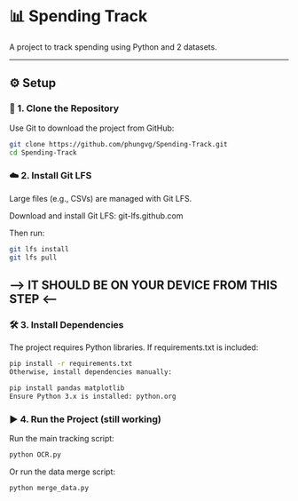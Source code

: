 # 📊 Spending Track

A project to track spending using Python and 2 datasets.

---

## ⚙️ Setup

### 🔁 1. Clone the Repository

Use Git to download the project from GitHub:

```bash
git clone https://github.com/phungvg/Spending-Track.git
cd Spending-Track
```
### ☁️ 2. Install Git LFS
Large files (e.g., CSVs) are managed with Git LFS.

Download and install Git LFS: git-lfs.github.com

Then run:

```bash
git lfs install
git lfs pull
```
## --> IT SHOULD BE ON YOUR DEVICE FROM THIS STEP <--


### 🛠️ 3. Install Dependencies
The project requires Python libraries. If requirements.txt is included:

```bash
pip install -r requirements.txt
Otherwise, install dependencies manually:
```
```bash
pip install pandas matplotlib
Ensure Python 3.x is installed: python.org
```
### ▶️ 4. Run the Project (still working)
Run the main tracking script:

```bash
python OCR.py
```
Or run the data merge script:

```bash
python merge_data.py
```
